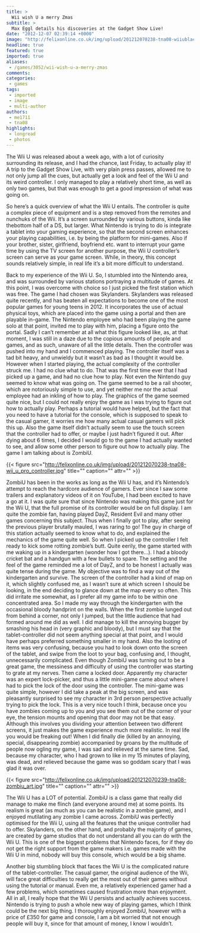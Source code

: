 ```yaml
---
title: >
  Wii wish U a merry Zmas
subtitle: >
  Max Eggl details his discoveries at the Gadget Show Live!
date: "2012-12-07 02:39:14 +0000"
image: "http://felixonline.co.uk/img/upload/201212070238-tna08-wiiublack.jpg"
headline: true
featured: true
imported: true
aliases:
 - /games/3052/wii-wish-u-a-merry-zmas
comments:
categories:
 - games
tags:
 - imported
 - image
 - multi-author
authors:
 - me1711
 - tna08
highlights:
 - longread
 - photos
---
```


The Wii U was released about a week ago, with a lot of curiosity surrounding its release, and I had the chance, last Friday, to actually play it! A trip to the Gadget Show Live, with very plain press passes, allowed me to not only jump all the cues, but actually get a look and feel of the Wii U and its weird controller. I only managed to play a relatively short time, as well as only two games, but that was enough to get a good impression of what was going on.

So here’s a quick overview of what the Wii U entails. The controller is quite a complex piece of equipment and is a step removed from the remotes and nunchuks of the Wii. It’s a screen surrounded by various buttons, kinda like thebottom half of a DS, but larger. What Nintendo is trying to do is integrate a tablet into your gaming experience, so that the second screen enhances your playing capabilities, i.e. by being the platform for mini-games. Also if your brother, sister, girlfriend, boyfriend etc. want to interrupt your game time by using the TV screen for another purpose, the Wii U controller’s screen can serve as your game screen. While, in theory, this concept sounds relatively simple, in real life it’s a bit more difficult to understand.

Back to my experience of the Wii U. So, I stumbled into the Nintendo area, and was surrounded by various stations portraying a multitude of games. At this point, I was overcome with choice so I just picked the first station which was free. The game I had chosen was Skylanders. Skylanders was released quite recently, and has beaten all expectations to become one of the most popular games for young teens in 2012. It incorporates the use of actual physical toys, which are placed into the game using a portal and then are playable in-game. The Nintendo employee who had been playing the game solo at that point, invited me to play with him, placing a figure onto the portal. Sadly I can’t remember at all what this figure looked like, as, at that moment, I was still in a daze due to the copious amounts of people and games, and as such, unaware of all the little details. Then the controller was pushed into my hand and I commenced playing. The controller itself was a tad bit heavy, and unwieldy but it wasn’t as bad as I thought it would be. However when I started playing, the actual complexity of the controller struck me. I had no clue what to do. That was the first time ever that I had picked up a game, and had no clue how to play. Not even the Nintendo guy seemed to know what was going on. The game seemed to be a rail shooter, which are notoriously simple to use, and yet neither me nor the actual employee had an inkling of how to play. The graphics of the game seemed quite nice, but I could not really enjoy the game as I was trying to figure out how to actually play. Perhaps a tutorial would have helped, but the fact that you need to have a tutorial for the console, which is supposed to speak to the casual gamer, it worries me how many actual casual gamers will pick this up. Also the game itself didn’t actually seem to use the touch screen that the controller had to offer, or maybe I just hadn’t figured it out. After dying about 6 times, I decided I would go to the game I had actually wanted to see, and allow some other person to figure out how to actually play. The game I am talking about is ZombiU.

{{< figure src="http://felixonline.co.uk/img/upload/201212070238-tna08-wii_u_pro_controller.jpg" title="" caption="" attr="" >}}

ZombiU has been in the works as long as the Wii U has, and it’s Nintendo’s attempt to reach the hardcore audience of gamers. Ever since I saw some trailers and explanatory videos of it on YouTube, I had been excited to have a go at it. I was quite sure that since Nintendo was making this game just for the Wii U, that the full promise of its controller would be on full display. I am quite the zombie fan, having played DayZ, Resident Evil and many other games concerning this subject. Thus when I finally got to play, after seeing the previous player brutally mauled, I was raring to go! The guy in charge of this station actually seemed to know what to do, and explained the mechanics of the game quite well. So when I picked up the controller I felt ready to kick some rotting zombie’s butt. Quite eerily, the game started with me waking up in a kindergarten (wonder how I got there...). I had a bloody cricket bat and a handgun with a few bullets to spare. The setting and the feel of the game reminded me a lot of DayZ, and to be honest I actually was quite tense during the game. My objective was to find a way out of the kindergarten and survive. The screen of the controller had a kind of map on it, which slightly confused me, as I wasn’t sure at which screen I should be looking, in the end deciding to glance down at the map every so often. This did irritate me somewhat, as I prefer all my game info to be within one concentrated area. So I made my way through the kindergarten with the occasional bloody handprint on the walls. When the first zombie lunged out from behind a corner, not only I jumped, but the little audience that had formed around me did as well. I did manage to kill the annoying bugger by smashing his head in (very graphic and bloody), but I must say that the tablet-controller did not seem anything special at that point, and I would have perhaps preferred something smaller in my hand. Also the looting of items was very confusing, because you had to look down onto the screen of the tablet, and swipe from the loot to your bag, confusing and, I thought, unnecessarily complicated. Even though ZombiU was turning out to be a great game, the messiness and difficulty of using the controller was starting to grate at my nerves. Then came a locked door. Apparently my character was an expert lock-picker, and thus a little mini-game came about where I had to pick the lock of the door using the controller. The mini-game was quite simple, however I did take a peak at the big screen, and was pleasantly surprised to see my character in 3rd person perspective actually trying to pick the lock. This is a very nice touch I think, because once you have zombies coming up to you and you see them out of the corner of your eye, the tension mounts and opening that door may not be that easy. Although this involves you dividing your attention between two different screens, it just makes the game experience much more realistic. In real life you would be freaking out! When I did finally die (killed by an annoying, special, disappearing zombie) accompanied by groans by the multitude of people now ogling my game, I was sad and relieved at the same time. Sad, because my character, who I had grown to like in my 15 minutes of playing, was dead, and relieved because the game was so goddam scary that I was glad it was over.

{{< figure src="http://felixonline.co.uk/img/upload/201212070239-tna08-zombiu_art.jpg" title="" caption="" attr="" >}}

The Wii U has a LOT of potential. ZombiU is a class game that really did manage to make me flinch (and everyone around me) at some points. Its realism is great (as much as you can be realistic in a zombie game), and I enjoyed mutilating any zombie I came across. ZombiU was perfectly optimised for the Wii U, using all the features that the unique controller had to offer. Skylanders, on the other hand, and probably the majority of games, are created by game studios that do not understand all you can do with the Wii U. This is one of the biggest problems that Nintendo faces, for if they do not get the right support from the game makers i.e. games made with the Wii U in mind, nobody will buy this console, which would be a big shame.

Another big stumbling block that faces the Wii U is the complicated nature of the tablet-controller. The casual gamer, the original audience of the Wii, will face great difficulties to really get the most out of their games without using the tutorial or manual. Even me, a relatively experienced gamer had a few problems, which sometimes caused frustration more than enjoyment. All in all, I really hope that the Wii U persists and actually achieves success. Nintendo is trying to push a whole new way of playing games, which I think could be the next big thing. I thoroughly enjoyed ZombiU, however with a price of £350 for game and console, I am a bit worried that not enough people will buy it, since for that amount of money, I know I wouldn’t.

